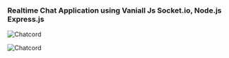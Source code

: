 ### Realtime Chat Application using Vaniall Js Socket.io, Node.js Express.js

![Chatcord](https://ibb.co/Ydwqmr0)

![Chatcord](https://ibb.co/FwpZCpd)
